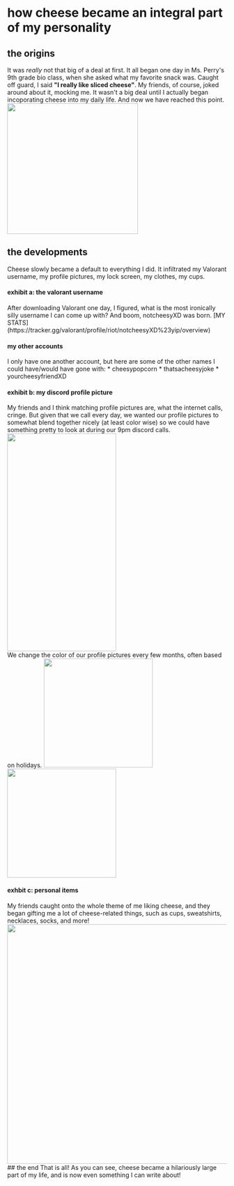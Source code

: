 
# how cheese became an integral part of my personality
## the origins
It was *really* not that big of a deal at first. It all began one day in Ms. Perry's 9th grade bio class, when she asked what my favorite snack was. Caught off guard, I said **"I really like sliced cheese"**. My friends, of course, joked around about it, mocking me. It wasn't a big deal until I actually began incoporating cheese into my daily life. And now we have reached this point.
<br>
<img src="https://user-images.githubusercontent.com/114502698/192648480-9e78fa94-3c73-437d-a6bd-90a2c016b80f.PNG" width="300" height="300">
<br>
## the developments
Cheese slowly became a default to everything I did. It infiltrated my Valorant username, my profile pictures, my lock screen, my clothes, my cups. 
 <h4> exhibit a: the valorant username </h4>
After downloading Valorant one day, I figured, what is the most ironically silly username I can come up with? And boom, notcheesyXD was born. 
[MY STATS](https://tracker.gg/valorant/profile/riot/notcheesyXD%23yip/overview)
 <h4> my other accounts </h4>
I only have one another account, but here are some of the other names I could have/would have gone with:
* cheesypopcorn 
* thatsacheesyjoke
* yourcheesyfriendXD
 <h4>  exhibit b: my discord profile picture  </h4>
My friends and I think matching profile pictures are, what the internet calls, cringe. But given that we call every day, we wanted our profile pictures to somewhat blend together nicely (at least color wise) so we could have something pretty to look at during our 9pm discord calls.

 <br>
 <img src="https://user-images.githubusercontent.com/114502698/192647916-3f6369ae-b5af-4032-8059-d54dac495ddc.PNG" width="250" height="500"> 
<br>
We change the color of our profile pictures every few months, often based on holidays. 

 <img src="https://user-images.githubusercontent.com/114502698/192648037-2ef88477-c7f8-4e02-931c-7d1cc2bcb42f.PNG" width="250" height="250">
<img src="https://user-images.githubusercontent.com/114502698/192648116-6e91898a-1c42-437c-9efc-c825052cf94a.PNG" width="250" height="250"> 

<h4>  exhbit c: personal items   </h4>
My friends caught onto the whole theme of me liking cheese, and they began gifting me a lot of cheese-related things, such as cups, sweatshirts, necklaces, socks, and more! 
 <img src="https://user-images.githubusercontent.com/114502698/192928836-c9932d07-38bd-4948-a881-e3cf46573191.PNG" width="550" height="550">
## the end  
That is all! As you can see, cheese became a hilariously large part of my life, and is now even something I can write about!



